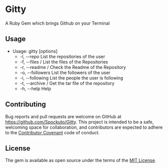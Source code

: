 # Gitty

A Ruby Gem which brings Github on your Terminal


## Usage
*	Usage: gitty [options]
	*	-l, --repo <username>            List the repositories of the user
	*	-f, --files <username>/<repo>    List the files of the Repositories
	*	-r, --readme <username>/<repo>   Check the Readme of the Repository
	*	-o, --followers <username>       List the followers of the user
	*	-i, --following <username>       List the people the user is following
	*	-t, --archive <username>/<repo>  Get the tar file of the repository
	*	-h, --help                       Help

## Contributing

Bug reports and pull requests are welcome on GitHub at https://github.com/Spockuto/Gitty. This project is intended to be a safe, welcoming space for collaboration, and contributors are expected to adhere to the [Contributor Covenant](contributor-covenant.org) code of conduct.


## License

The gem is available as open source under the terms of the [MIT License](http://opensource.org/licenses/MIT).

